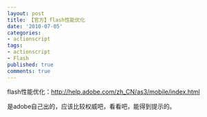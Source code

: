 ```yaml
---
layout: post
title: 【官方】flash性能优化
date: '2010-07-05'
categories:
- actionscript
tags:
- actionscript
- Flash
published: true
comments: true
---
```

<p>flash性能优化：<a href="http://help.adobe.com/zh_CN/as3/mobile/index.html">http://help.adobe.com/zh_CN/as3/mobile/index.html</a></p>

<p>是adobe自己出的，应该比较权威吧，看看吧，能得到提示的。</p>
